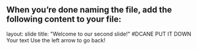 When you’re done naming the file, add the following content to your file:
---
layout: slide
title: "Welcome to our second slide!"
#DCANE PUT IT DOWN
Your text
Use the left arrow to go back!
